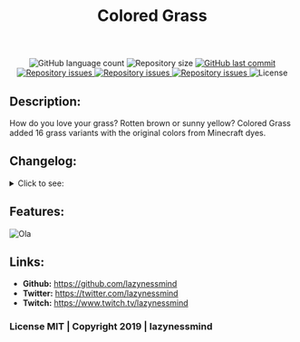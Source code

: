 <h1 align="center">Colored Grass</h1>
<h1 align="center">
  <img src=""><br>
</h1>

<p align="center">
  <img alt="GitHub language count" src="https://img.shields.io/github/languages/count/lazynessmind/ColoredGrass.svg">

  <img alt="Repository size" src="https://img.shields.io/github/repo-size/lazynessmind/ColoredGrass.svg">
  
  <a href="https://github.com/lazynessmind/ColoredGrass/commits/master">
    <img alt="GitHub last commit" src="https://img.shields.io/github/last-commit/lazynessmind/ColoredGrass.svg">
  </a>

  <a href="https://github.com/lazynessmind/HorseModifiers/issues">
    <img alt="Repository issues" src="https://img.shields.io/github/issues/lazynessmind/ColoredGrass.svg">
  </a>

  <a href="https://www.curseforge.com/minecraft/mc-mods/horse-modifiers">
    <img alt="Repository issues" src="http://cf.way2muchnoise.eu/full_347964_downloads.svg">
  </a>

  <a href="https://www.curseforge.com/minecraft/mc-mods/horse-modifiers">
    <img alt="Repository issues" src="http://cf.way2muchnoise.eu/versions/347964.svg">
  </a>

  <img alt="License" src="https://img.shields.io/badge/license-MIT-brightgreen">
</p>

## Description:

  How do you love your grass? Rotten brown or sunny yellow?
  Colored Grass added 16 grass variants with the original colors from Minecraft dyes.

## Changelog:

<details>
  <summary>Click to see:</summary>
  
  **0.1**
  * First release;
      
</details>

## Features:

![Ola]( "Ola")

## Links:

- **Github:** https://github.com/lazynessmind
- **Twitter:**  https://twitter.com/lazynessmind
- **Twitch:** https://www.twitch.tv/lazynessmind

### License MIT | Copyright 2019 | lazynessmind